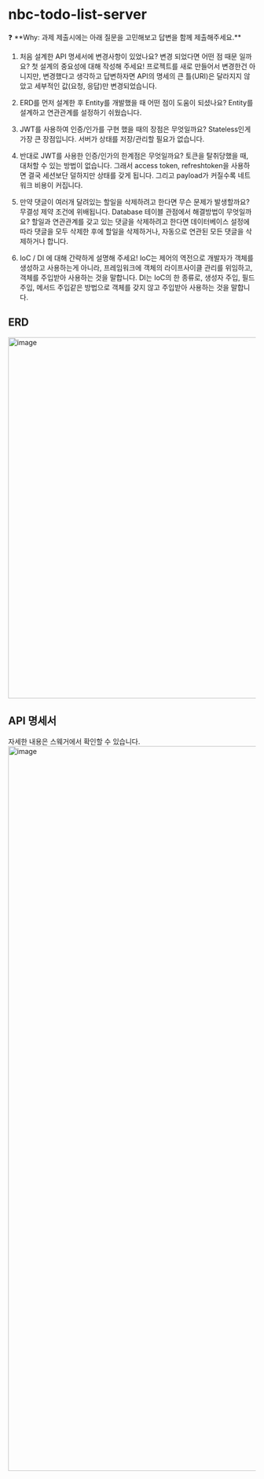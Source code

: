 # nbc-todo-list-server

<aside>
❓ **Why: 과제 제출시에는 아래 질문을 고민해보고 답변을 함께 제출해주세요.**

</aside>

1. 처음 설계한 API 명세서에 변경사항이 있었나요?
   변경 되었다면 어떤 점 때문 일까요? 첫 설계의 중요성에 대해 작성해 주세요!
프로젝트를 새로 만들어서 변경한건 아니지만, 변경했다고 생각하고 답변하자면 API의 명세의 큰 틀(URI)은 달라지지 않았고 세부적인 값(요청, 응답)만 변경되었습니다.

2. ERD를 먼저 설계한 후 Entity를 개발했을 때 어떤 점이 도움이 되셨나요?
Entity를 설계하고 연관관계를 설정하기 쉬웠습니다.

3. JWT를 사용하여 인증/인가를 구현 했을 때의 장점은 무엇일까요?
Stateless인게 가장 큰 장점입니다. 서버가 상태를 저장/관리할 필요가 없습니다.

4. 반대로 JWT를 사용한 인증/인가의 한계점은 무엇일까요?
토큰을 탈취당했을 때, 대처할 수 있는 방법이 없습니다. 그래서 access token, refreshtoken을 사용하면 결국 세션보단 덜하지만 상태를 갖게 됩니다. 그리고 payload가 커질수록 네트워크 비용이 커집니다.

5. 만약 댓글이 여러개 달려있는 할일을 삭제하려고 한다면 무슨 문제가 발생할까요? 무결성 제약 조건에 위배됩니다. Database 테이블 관점에서 해결방법이 무엇일까요?
할일과 연관관계를 갖고 있는 댓글을 삭제하려고 한다면 데이터베이스 설정에 따라 댓글을 모두 삭제한 후에 할일을 삭제하거나, 자동으로 연관된 모든 댓글을 삭제하거나 합니다.

6. IoC / DI 에 대해 간략하게 설명해 주세요!
IoC는 제어의 역전으로 개발자가 객체를 생성하고 사용하는게 아니라, 프레임워크에 객체의 라이프사이클 관리를 위임하고, 객체를 주입받아 사용하는 것을 말합니다.
DI는 IoC의 한 종류로, 생성자 주입, 필드 주입, 메서드 주입같은 방법으로 객체를 갖지 않고 주입받아 사용하는 것을 말합니다.

## ERD
<img width="735" alt="image" src="https://github.com/OuOHoon/nbc-todo-list-server/assets/17760465/c5878edb-0c89-41fa-b638-1c6bd5f3bce6">

## API 명세서
자세한 내용은 스웨거에서 확인할 수 있습니다.
<img width="1475" alt="image" src="https://github.com/OuOHoon/nbc-todo-list-server/assets/17760465/91ba3410-3de5-4ec8-9f88-b25eec35d890">
